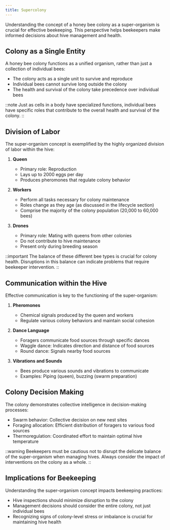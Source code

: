 ```yaml
---
title: Supercolony
---
```

Understanding the concept of a honey bee colony as a super-organism is crucial for effective beekeeping. This perspective helps beekeepers make informed decisions about hive management and health.

## Colony as a Single Entity

A honey bee colony functions as a unified organism, rather than just a collection of individual bees:

- The colony acts as a single unit to survive and reproduce
- Individual bees cannot survive long outside the colony
- The health and survival of the colony take precedence over individual bees

::note
Just as cells in a body have specialized functions, individual bees have specific roles that contribute to the overall health and survival of the colony.
::

## Division of Labor

The super-organism concept is exemplified by the highly organized division of labor within the hive:

1. **Queen**
   - Primary role: Reproduction
   - Lays up to 2000 eggs per day
   - Produces pheromones that regulate colony behavior

2. **Workers**
   - Perform all tasks necessary for colony maintenance
   - Roles change as they age (as discussed in the lifecycle section)
   - Comprise the majority of the colony population (20,000 to 60,000 bees)

3. **Drones**
   - Primary role: Mating with queens from other colonies
   - Do not contribute to hive maintenance
   - Present only during breeding season

::important
The balance of these different bee types is crucial for colony health. Disruptions in this balance can indicate problems that require beekeeper intervention.
::

## Communication within the Hive

Effective communication is key to the functioning of the super-organism:

1. **Pheromones**
   - Chemical signals produced by the queen and workers
   - Regulate various colony behaviors and maintain social cohesion

2. **Dance Language**
   - Foragers communicate food sources through specific dances
   - Waggle dance: Indicates direction and distance of food sources
   - Round dance: Signals nearby food sources

3. **Vibrations and Sounds**
   - Bees produce various sounds and vibrations to communicate
   - Examples: Piping (queen), buzzing (swarm preparation)

## Colony Decision Making

The colony demonstrates collective intelligence in decision-making processes:

- Swarm behavior: Collective decision on new nest sites
- Foraging allocation: Efficient distribution of foragers to various food sources
- Thermoregulation: Coordinated effort to maintain optimal hive temperature

::warning
Beekeepers must be cautious not to disrupt the delicate balance of the super-organism when managing hives. Always consider the impact of interventions on the colony as a whole.
::

## Implications for Beekeeping

Understanding the super-organism concept impacts beekeeping practices:

- Hive inspections should minimize disruption to the colony
- Management decisions should consider the entire colony, not just individual bees
- Recognizing signs of colony-level stress or imbalance is crucial for maintaining hive health
